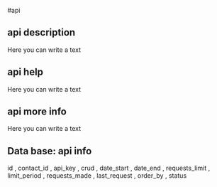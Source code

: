 #api
## api description
Here you can write a text

## api help
Here you can write a text

## api more info
Here you can write a text

## Data base: api info
id , 
  contact_id , 
  api_key , 
  crud , 
  date_start , 
  date_end , 
  requests_limit , 
  limit_period , 
  requests_made , 
  last_request , 
  order_by , 
  status 
  